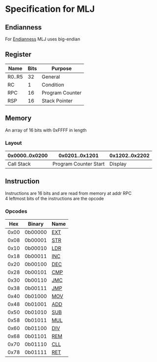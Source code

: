 # Specification for MLJ

## Endianness

For [Endianness](https://en.wikipedia.org/wiki/Endianness) MLJ uses big-endian

## Register

| Name   | Bits | Purpose         |
| ------ | ---- | --------------- |
| R0..R5 | 32   | General         |
| RC     | 1    | Condition       |
| RPC    | 16   | Program Counter |
| RSP    | 16   | Stack Pointer   |

## Memory

An array of 16 bits with 0xFFFF in length

### Layout

| 0x0000..0x0200 | 0x0201..0x1201        | 0x1202..0x2202 |
| -------------- | --------------------- | -------------- |
| Call Stack     | Program Counter Start | Display        |

## Instruction

Instructions are 16 bits and are read from memory at addr RPC \
4 leftmost bits of the instructions are the opcode

### Opcodes

| Hex  | Binary  | Name                       |
| ---- | ------- | -------------------------- |
| 0x00 | 0b00000 | [EXT](instructions.md#EXT) |
| 0x08 | 0b00001 | [STR](instructions.md#STR) |
| 0x10 | 0b00010 | [LDR](instructions.md#LDR) |
| 0x18 | 0b00011 | [INC](instructions.md#INC) |
| 0x20 | 0b00100 | [DEC](instructions.md#DEC) |
| 0x28 | 0b00101 | [CMP](instructions.md#CMP) |
| 0x30 | 0b00110 | [JMC](instructions.md#JMC) |
| 0x38 | 0b00111 | [JMP](instructions.md#JMP) |
| 0x40 | 0b01000 | [MOV](instructions.md#MOV) |
| 0x48 | 0b01001 | [ADD](instructions.md#ADD) |
| 0x50 | 0b01010 | [SUB](instructions.md#SUB) |
| 0x58 | 0b01011 | [MUL](instructions.md#MUL) |
| 0x60 | 0b01100 | [DIV](instructions.md#DIV) |
| 0x68 | 0b01101 | [REM](instructions.md#REM) |
| 0x70 | 0b01110 | [CLL](instructions.md#CLL) |
| 0x78 | 0b01111 | [RET](instructions.md#RET) |
